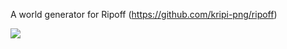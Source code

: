 A world generator for Ripoff (https://github.com/kripi-png/ripoff)

![](https://i.imgur.com/A1HzHN7.gif)
